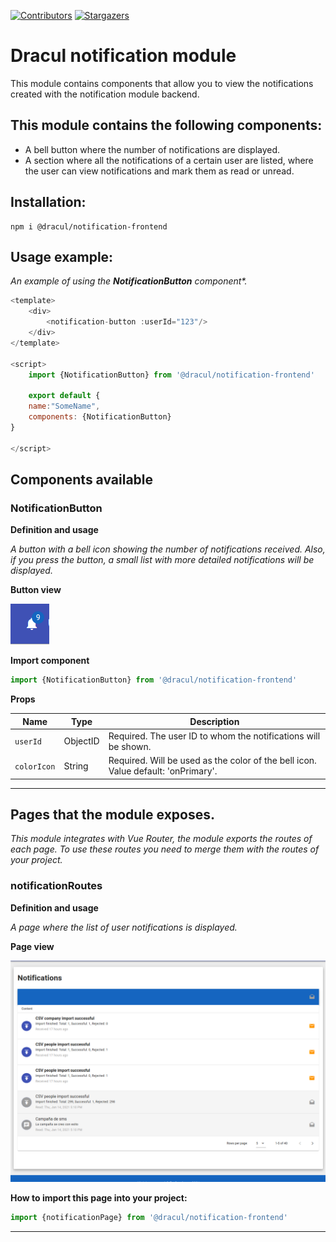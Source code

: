[![Contributors][contributors-shield]][contributors-url]
[![Stargazers][stars-shield]][stars-url]
# Dracul notification module

This module contains components that allow you to view the notifications created with the notification module backend.

## This module contains the following components:

- A bell button where the number of notifications are displayed.
- A section where all the notifications of a certain user are listed, where the user can view notifications and mark them as read or unread.

## Installation:

```
npm i @dracul/notification-frontend
```

## Usage example:

_An example of using the **NotificationButton** component*._

```js
<template>
    <div>
        <notification-button :userId="123"/>
    </div>
</template>

<script>
    import {NotificationButton} from '@dracul/notification-frontend'

    export default {
    name:"SomeName",
    components: {NotificationButton}
}

</script>
```

## Components available

### NotificationButton

**Definition and usage**

_A button with a bell icon showing the number of notifications received. 
Also, if you press the button, a small list with more detailed notifications will be displayed._

**Button view**

![](./exampleImages/notificationButton.png)

**Import component**
```js
import {NotificationButton} from '@dracul/notification-frontend'
```

**Props**

|Name  |Type |Description      | 
|----------|----------|----------------------------------------------------------------------------------------------|
|`userId`   |ObjectID  | Required. The user ID to whom the notifications will be shown.                                                                   |
|`colorIcon`  |String   |Required. Will be used as the color of the bell icon. Value default: 'onPrimary'.                                                                    |


---

## Pages that the module exposes.

_This module integrates with Vue Router, the module exports the routes of each page.
To use these routes you need to merge them with the routes of your project._

### notificationRoutes

**Definition and usage**

_A page where the list of user notifications is displayed._

**Page view**

![](exampleImages/notificationPage_en.png)

**How to import this page into your project:**

```js
import {notificationPage} from '@dracul/notification-frontend'
```

---

<!-- MARKDOWN LINKS & IMAGES -->
<!-- https://www.markdownguide.org/basic-syntax/#reference-style-links -->

[stars-shield]: https://img.shields.io/github/stars/draculjs/modular-framework.svg?style=flat-square
[stars-url]: https://github.com/draculjs/modular-framework/stargazers
[contributors-shield]: https://img.shields.io/github/contributors/draculjs/modular-framework.svg?style=flat-square
[contributors-url]: https://github.com/draculjs/modular-framework/graphs/contributors

